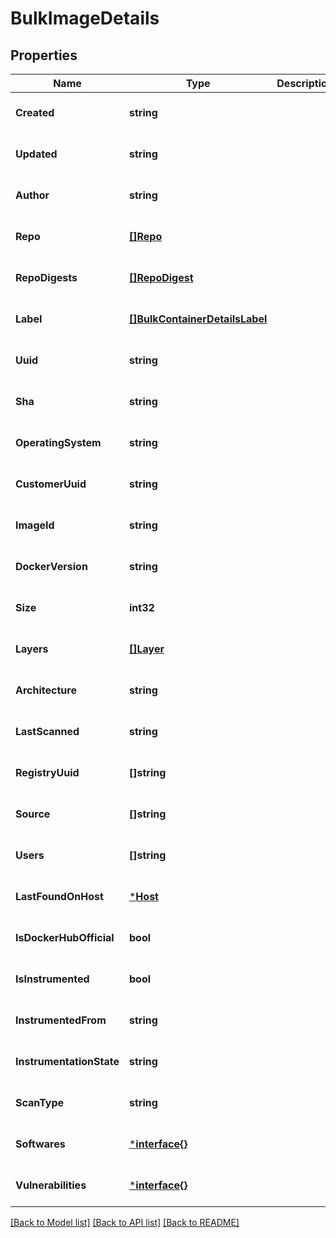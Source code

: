 # BulkImageDetails

## Properties
Name | Type | Description | Notes
------------ | ------------- | ------------- | -------------
**Created** | **string** |  | [optional] [default to null]
**Updated** | **string** |  | [optional] [default to null]
**Author** | **string** |  | [optional] [default to null]
**Repo** | [**[]Repo**](Repo.md) |  | [optional] [default to null]
**RepoDigests** | [**[]RepoDigest**](RepoDigest.md) |  | [optional] [default to null]
**Label** | [**[]BulkContainerDetailsLabel**](BulkContainerDetails_label.md) |  | [optional] [default to null]
**Uuid** | **string** |  | [optional] [default to null]
**Sha** | **string** |  | [optional] [default to null]
**OperatingSystem** | **string** |  | [optional] [default to null]
**CustomerUuid** | **string** |  | [optional] [default to null]
**ImageId** | **string** |  | [optional] [default to null]
**DockerVersion** | **string** |  | [optional] [default to null]
**Size** | **int32** |  | [optional] [default to null]
**Layers** | [**[]Layer**](Layer.md) |  | [optional] [default to null]
**Architecture** | **string** |  | [optional] [default to null]
**LastScanned** | **string** |  | [optional] [default to null]
**RegistryUuid** | **[]string** |  | [optional] [default to null]
**Source** | **[]string** |  | [optional] [default to null]
**Users** | **[]string** |  | [optional] [default to null]
**LastFoundOnHost** | [***Host**](Host.md) |  | [optional] [default to null]
**IsDockerHubOfficial** | **bool** |  | [optional] [default to null]
**IsInstrumented** | **bool** |  | [optional] [default to null]
**InstrumentedFrom** | **string** |  | [optional] [default to null]
**InstrumentationState** | **string** |  | [optional] [default to null]
**ScanType** | **string** |  | [optional] [default to null]
**Softwares** | [***interface{}**](interface{}.md) |  | [optional] [default to null]
**Vulnerabilities** | [***interface{}**](interface{}.md) |  | [optional] [default to null]

[[Back to Model list]](../README.md#documentation-for-models) [[Back to API list]](../README.md#documentation-for-api-endpoints) [[Back to README]](../README.md)

